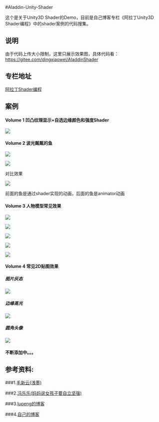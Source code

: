 #Aladdin-Unity-Shader

这个是关于Unity3D Shader的Demo，目前是自己博客专栏《阿拉丁Unity3D Shader编程》中的shader案例的代码搜集。

## 说明
由于代码上传大小限制，这里只展示效果图，具体代码看：https://gitee.com/dingxiaowei/AladdinShader

## 专栏地址

[阿拉丁Shader编程](https://aladdin.blog.csdn.net/article/category/6670402)

## 案例

#### Volume 1 凹凸纹理显示+自选边缘颜色和强度Shader

![](Effects/Volume1/1.png)

#### Volume 2 波光粼粼的鱼

![](Effects/Volume2/1.gif)

![](Effects/Volume2/2.gif)

对比效果

![](Effects/Volume2/3.gif)

前面的鱼是通过shader实现的动画，后面的鱼是animator动画

#### Volume 3 人物模型常见效果

![](Effects/Volume3/1.gif)

![](Effects/Volume3/2.gif)

![](Effects/Volume3/3.gif)

![](Effects/Volume3/41.png)

![](Effects/Volume3/5.gif)

#### Volume 4 常见2D贴图效果

##### 图片灰态
![](Effects/Volume4/dark.gif)

##### 边缘高光
![](Effects/Volume4/outline.gif)


##### 圆角头像

![](Effects/Volume4/round.gif)

#### 不断添加中。。。

## 参考资料:

###1.[毛新云(浅墨)](http://blog.csdn.net/zhmxy555/article/category/2681301)

###2.[冯乐乐(妈妈说女孩子要自立坚强)](http://blog.csdn.net/candycat1992/article/category/1782159)

###3.[lupeng的博客](http://blog.csdn.net/u011047171)

###4.[自己的博客](https://aladdin.blog.csdn.net/article/category/6670402)
